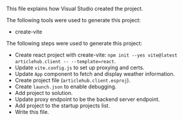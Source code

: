 This file explains how Visual Studio created the project.

The following tools were used to generate this project:
- create-vite

The following steps were used to generate this project:
- Create react project with create-vite: `npm init --yes vite@latest articlehub.client -- --template=react`.
- Update `vite.config.js` to set up proxying and certs.
- Update `App` component to fetch and display weather information.
- Create project file (`articlehub.client.esproj`).
- Create `launch.json` to enable debugging.
- Add project to solution.
- Update proxy endpoint to be the backend server endpoint.
- Add project to the startup projects list.
- Write this file.
